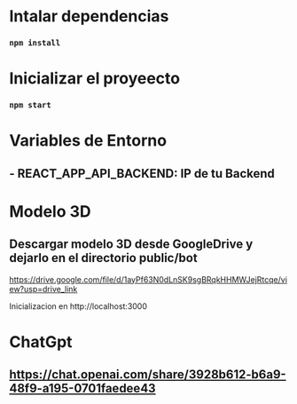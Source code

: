 # Intalar dependencias
### `npm install`

# Inicializar el proyeecto
### `npm start`

# Variables de Entorno
## - REACT_APP_API_BACKEND: IP de tu Backend

# Modelo 3D
## Descargar modelo 3D desde GoogleDrive y dejarlo en el directorio public/bot
https://drive.google.com/file/d/1ayPf63N0dLnSK9sgBRqkHHMWJejRtcqe/view?usp=drive_link

Inicializacion en http://localhost:3000


# ChatGpt
## https://chat.openai.com/share/3928b612-b6a9-48f9-a195-0701faedee43

